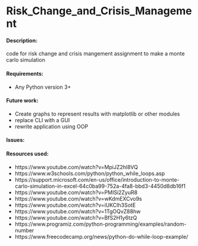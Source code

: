 # Risk_Change_and_Crisis_Management
<h4>Description:</h4>
code for risk change and crisis mangement assignment to make a monte carlo simulation 


<h4>Requirements:</h4>
<ul>
  <li>Any Python version 3+</li>
  </ul>

<h4>Future work:</h4>
<ul>
  <li>Create graphs to represent results with matplotlib or other modules</li>
  <li>replace CLI with a GUI </li>
  <li>rewrite application using OOP</li>
  </ul>
<h4>Issues:</h4>
<ul>
  
  </ul>
<h4>Resources used:</h4>
<ul>
  <li>https://www.youtube.com/watch?v=MpiJZ2hl8VQ</li>
  <li>https://www.w3schools.com/python/python_while_loops.asp</li>
  <li>https://support.microsoft.com/en-us/office/introduction-to-monte-carlo-simulation-in-excel-64c0ba99-752a-4fa8-bbd3-4450d8db16f1</li>
  <li>https://www.youtube.com/watch?v=PMISi2ZyuR8</li>
  <li>https://www.youtube.com/watch?v=wKdmEXCvo9s</li>
  <li>https://www.youtube.com/watch?v=iUKCIh3SotE</li>
  <li>https://www.youtube.com/watch?v=1TgOQvZ88hw</li>
  <li>https://www.youtube.com/watch?v=BfS2H1y6tzQ</li>
  <li>https://www.programiz.com/python-programming/examples/random-number</li>
  <li>https://www.freecodecamp.org/news/python-do-while-loop-example/</li>
  </ul>
